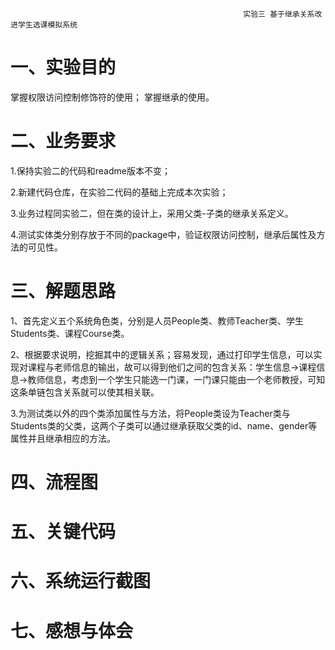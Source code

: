                                                         实验三 基于继承关系改进学生选课模拟系统
一、实验目的
====
掌握权限访问控制修饰符的使用；
掌握继承的使用。

二、业务要求
====
1.保持实验二的代码和readme版本不变；

2.新建代码仓库，在实验二代码的基础上完成本次实验；

3.业务过程同实验二，但在类的设计上，采用父类-子类的继承关系定义。

4.测试实体类分别存放于不同的package中，验证权限访问控制，继承后属性及方法的可见性。

三、解题思路
====
1、首先定义五个系统角色类，分别是人员People类、教师Teacher类、学生Students类、课程Course类。

2、根据要求说明，挖掘其中的逻辑关系；容易发现，通过打印学生信息，可以实现对课程与老师信息的输出，故可以得到他们之间的包含关系：学生信息→课程信息→教师信息，考虑到一个学生只能选一门课，一门课只能由一个老师教授，可知这条单链包含关系就可以使其相关联。

3.为测试类以外的四个类添加属性与方法，将People类设为Teacher类与Students类的父类，这两个子类可以通过继承获取父类的id、name、gender等属性并且继承相应的方法。

四、流程图
====

五、关键代码
====

六、系统运行截图
=====

七、感想与体会
=====


